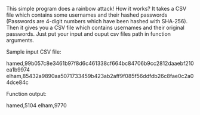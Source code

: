 This simple program does a rainbow attack! How it works? It takes a CSV file which contains some usernames and their hashed passwords (Passwords are 4-digit numbers which have been hashed with SHA-256). Then it gives you a CSV file which contains usernames and their original passwords. Just put your input and ouput csv files path in function arguments.

Sample input CSV file:

hamed,99b057c8e3461b97f8d6c461338cf664bc84706b9cc2812daaebf210ea1b9974 elham,85432a9890aa5071733459b423ab2aff9f085f56ddfdb26c8fae0c2a04dce84c

Function output:

hamed,5104 elham,9770
